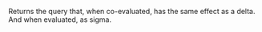 Returns the query that, when co-evaluated, has the same effect as a delta.  And when evaluated, as sigma.